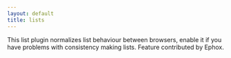 ```yaml
---
layout: default
title: lists
---
```


This list plugin normalizes list behaviour between browsers, enable it if you have problems with consistency making lists. Feature contributed by Ephox.